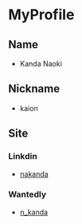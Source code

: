 # MyProfile
## Name
- Kanda Naoki

## Nickname
- kaion

## Site
### Linkdin
- [nakanda](https://www.linkedin.com/in/nakanda)

### Wantedly
- [n_kanda](https://www.wantedly.com/id/n_kanda)
